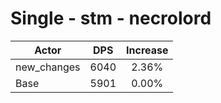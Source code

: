 # Single - stm - necrolord
| Actor | DPS | Increase |
|---|:---:|:---:|
|new_changes|6040|2.36%|
|Base|5901|0.00%|
